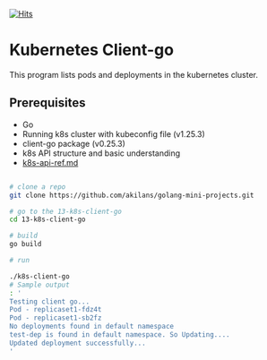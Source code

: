 [![Hits](https://hits.seeyoufarm.com/api/count/incr/badge.svg?url=https%3A%2F%2Fgithub.com%2Fakilans%2Fgolang-mini-projects%2Ftree%2Fmain%2F13-k8s-client-go&count_bg=%2379C83D&title_bg=%23555555&icon=&icon_color=%23E7E7E7&title=hits&edge_flat=false)](https://hits.seeyoufarm.com)

# Kubernetes Client-go

This program lists pods and deployments in the kubernetes cluster.

## Prerequisites

- Go
- Running k8s cluster with kubeconfig file (v1.25.3)
- client-go package (v0.25.3)
- k8s API structure and basic understanding
- [k8s-api-ref.md](https://github.com/akilans/golang-mini-projects/blob/main/13-k8s-client-go/k8s-api-ref.md)

```bash

# clone a repo
git clone https://github.com/akilans/golang-mini-projects.git

# go to the 13-k8s-client-go
cd 13-k8s-client-go

# build
go build

# run

./k8s-client-go
# Sample output
: '
Testing client go...
Pod - replicaset1-fdz4t
Pod - replicaset1-sb2fz
No deployments found in default namespace
test-dep is found in default namespace. So Updating....
Updated deployment successfully...
'
```